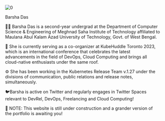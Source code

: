![0](https://user-images.githubusercontent.com/103309340/209439264-4497891b-9e78-40ef-bbe7-90135a42ab4f.png)

Barsha Das 


👩‍🎓 Barsha Das is a second-year undergrad at the Department of Computer Science & Engineering of Meghnad Saha Institute of Technology affiliated to Maulana Abul Kalam Azad University of Technology, Govt. of West Bengal.

🤝 She is currently serving as a co-organizer at KubeHuddle Toronto 2023, which is an international conference that celebrates the latest advancements in the field of DevOps, Cloud Computing and brings all cloud-native enthusiasts under the same roof.

⚙️ She has been working in the Kubernetes Release Team v.1.27 under the divisions of communication, public relations and release notes, simultaneously.

🐦Barsha is active on Twitter and regularly engages in Twitter Spaces relevant to DevRel, DevOps, Freelancing and Cloud Computing!

🦋 NOTE: This website is still under construction and a grander version of the portfolio is awaiting you!

